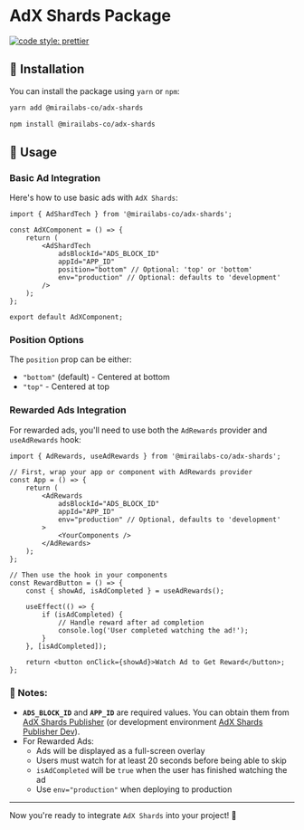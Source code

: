 # AdX Shards Package

[![code style: prettier](https://img.shields.io/badge/code_style-prettier-ff69b4.svg?style=flat-square)](https://github.com/prettier/prettier)

## 🚀 Installation

You can install the package using `yarn` or `npm`:

```sh
yarn add @mirailabs-co/adx-shards

npm install @mirailabs-co/adx-shards
```

## 📌 Usage

### Basic Ad Integration

Here's how to use basic ads with `AdX Shards`:

```tsx
import { AdShardTech } from '@mirailabs-co/adx-shards';

const AdXComponent = () => {
	return (
		<AdShardTech
			adsBlockId="ADS_BLOCK_ID"
			appId="APP_ID"
			position="bottom" // Optional: 'top' or 'bottom'
			env="production" // Optional: defaults to 'development'
		/>
	);
};

export default AdXComponent;
```

### Position Options

The `position` prop can be either:

-   `"bottom"` (default) - Centered at bottom
-   `"top"` - Centered at top

### Rewarded Ads Integration

For rewarded ads, you'll need to use both the `AdRewards` provider and `useAdRewards` hook:

```tsx
import { AdRewards, useAdRewards } from '@mirailabs-co/adx-shards';

// First, wrap your app or component with AdRewards provider
const App = () => {
	return (
		<AdRewards
			adsBlockId="ADS_BLOCK_ID"
			appId="APP_ID"
			env="production" // Optional, defaults to 'development'
		>
			<YourComponents />
		</AdRewards>
	);
};

// Then use the hook in your components
const RewardButton = () => {
	const { showAd, isAdCompleted } = useAdRewards();

	useEffect(() => {
		if (isAdCompleted) {
			// Handle reward after ad completion
			console.log('User completed watching the ad!');
		}
	}, [isAdCompleted]);

	return <button onClick={showAd}>Watch Ad to Get Reward</button>;
};
```

### 🔹 Notes:

-   **`ADS_BLOCK_ID`** and **`APP_ID`** are required values. You can obtain them from [AdX Shards Publisher](https://publisher-adx.shards.tech/) (or development environment [AdX Shards Publisher Dev](https://publisher-dev-1737355217.shards.tech/)).
-   For Rewarded Ads:
    -   Ads will be displayed as a full-screen overlay
    -   Users must watch for at least 20 seconds before being able to skip
    -   `isAdCompleted` will be `true` when the user has finished watching the ad
    -   Use `env="production"` when deploying to production

---

Now you're ready to integrate `AdX Shards` into your project! 🚀
